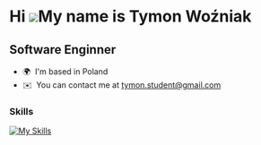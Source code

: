 Hi ![](https://user-images.githubusercontent.com/18350557/176309783-0785949b-9127-417c-8b55-ab5a4333674e.gif)My name is Tymon Woźniak
=====================================================================================================================================

Software Enginner
-----------------

* 🌍  I'm based in Poland
* ✉️  You can contact me at [tymon.student@gmail.com](mailto:tymon.student@gmail.com)

### Skills

[![My Skills](https://skillicons.dev/icons?i=c,cpp,cloudflare,cmake,css,expressjs,git,github,gradle,html,idea,java,javascript,markdown,mysql,nextjs,nodejs,python,react,rider,rust,sublime,tailwindcss,typescript,visualstudio,vscode,webstorm&theme=dark&perline=9)](https://skillicons.dev)
